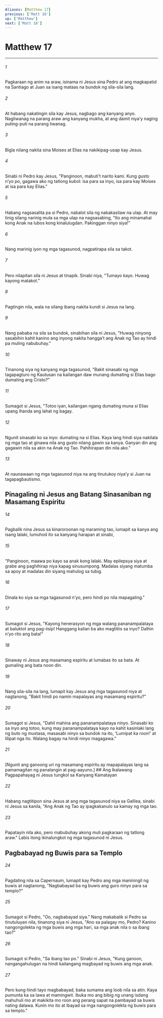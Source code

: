 ```yaml
---
Aliases: [Matthew 17]
previous: ['Matt 16']
up: ['Matthew']
next: ['Matt 18']
---
```

# Matthew 17

***






















###### 1 










Pagkaraan ng anim na araw, isinama ni Jesus sina Pedro at ang magkapatid na Santiago at Juan sa isang mataas na bundok ng sila-sila lang. 





















###### 2 










At habang nakatingin sila kay Jesus, nagbago ang kanyang anyo. Nagliwanag na parang araw ang kanyang mukha, at ang damit niyaʼy naging puting-puti na parang liwanag. 





















###### 3 










Bigla nilang nakita sina Moises at Elias na nakikipag-usap kay Jesus. 





















###### 4 










Sinabi ni Pedro kay Jesus, "Panginoon, mabutiʼt narito kami. Kung gusto nʼyo po, gagawa ako ng tatlong kubol: isa para sa inyo, isa para kay Moises at isa para kay Elias." 





















###### 5 










Habang nagsasalita pa si Pedro, nabalot sila ng nakakasilaw na ulap. At may tinig silang narinig mula sa mga ulap na nagsasabing, "Ito ang minamahal kong Anak na lubos kong kinalulugdan. Pakinggan ninyo siya!" 





















###### 6 










Nang marinig iyon ng mga tagasunod, nagpatirapa sila sa takot. 





















###### 7 










Pero nilapitan sila ni Jesus at tinapik. Sinabi niya, "Tumayo kayo. Huwag kayong matakot." 





















###### 8 










Pagtingin nila, wala na silang ibang nakita kundi si Jesus na lang. 





















###### 9 










Nang pababa na sila sa bundok, sinabihan sila ni Jesus, "Huwag ninyong sasabihin kahit kanino ang inyong nakita hanggaʼt ang Anak ng Tao ay hindi pa muling nabubuhay." 





















###### 10 










Tinanong siya ng kanyang mga tagasunod, "Bakit sinasabi ng mga tagapagturo ng Kautusan na kailangan daw munang dumating si Elias bago dumating ang Cristo?" 





















###### 11 










Sumagot si Jesus, "Totoo iyan, kailangan ngang dumating muna si Elias upang ihanda ang lahat ng bagay. 





















###### 12 










Ngunit sinasabi ko sa inyo: dumating na si Elias. Kaya lang hindi siya nakilala ng mga tao at ginawa nila ang gusto nilang gawin sa kanya. Ganyan din ang gagawin nila sa akin na Anak ng Tao. Pahihirapan din nila ako." 





















###### 13 










At naunawaan ng mga tagasunod niya na ang tinutukoy niyaʼy si Juan na tagapagbautismo.

## Pinagaling ni Jesus ang Batang Sinasaniban ng Masamang Espiritu 





















###### 14 










Pagbalik nina Jesus sa kinaroroonan ng maraming tao, lumapit sa kanya ang isang lalaki, lumuhod ito sa kanyang harapan at sinabi, 





















###### 15 










"Panginoon, maawa po kayo sa anak kong lalaki. May epilepsya siya at grabe ang paghihirap niya kapag sinusumpong. Madalas siyang matumba sa apoy at madalas din siyang mahulog sa tubig. 





















###### 16 










Dinala ko siya sa mga tagasunod nʼyo, pero hindi po nila mapagaling." 





















###### 17 










Sumagot si Jesus, "Kayong henerasyon ng mga walang pananampalataya at baluktot ang pag-iisip! Hanggang kailan ba ako magtitiis sa inyo? Dalhin nʼyo rito ang bata!" 





















###### 18 










Sinaway ni Jesus ang masamang espiritu at lumabas ito sa bata. At gumaling ang bata noon din. 





















###### 19 










Nang sila-sila na lang, lumapit kay Jesus ang mga tagasunod niya at nagtanong, "Bakit hindi po namin mapalayas ang masamang espiritu?" 





















###### 20 










Sumagot si Jesus, "Dahil mahina ang pananampalataya ninyo. Sinasabi ko sa inyo ang totoo, kung may pananampalataya kayo na kahit kasinlaki lang ng buto ng mustasa, masasabi ninyo sa bundok na ito, 'Lumipat ka roon!' at lilipat nga ito. Walang bagay na hindi ninyo magagawa." 





















###### 21 










[Ngunit ang ganoong uri ng masamang espiritu ay mapapalayas lang sa pamamagitan ng panalangin at pag-aayuno.] ## Ang Ikalawang Pagpapahayag ni Jesus tungkol sa Kanyang Kamatayan 





















###### 22 










Habang nagtitipon sina Jesus at ang mga tagasunod niya sa Galilea, sinabi ni Jesus sa kanila, "Ang Anak ng Tao ay ipagkakanulo sa kamay ng mga tao. 





















###### 23 










Papatayin nila ako, pero mabubuhay akong muli pagkaraan ng tatlong araw." Labis itong ikinalungkot ng mga tagasunod ni Jesus.

## Pagbabayad ng Buwis para sa Templo 





















###### 24 










Pagdating nila sa Capernaum, lumapit kay Pedro ang mga maniningil ng buwis at nagtanong, "Nagbabayad ba ng buwis ang guro ninyo para sa templo?" 





















###### 25 










Sumagot si Pedro, "Oo, nagbabayad siya." Nang makabalik si Pedro sa tinutuluyan nila, tinanong siya ni Jesus, "Ano sa palagay mo, Pedro? Kanino nangongolekta ng mga buwis ang mga hari, sa mga anak nila o sa ibang tao?" 





















###### 26 










Sumagot si Pedro, "Sa ibang tao po." Sinabi ni Jesus, "Kung ganoon, nangangahulugan na hindi kailangang magbayad ng buwis ang mga anak. 





















###### 27 










Pero kung hindi tayo magbabayad, baka sumama ang loob nila sa atin. Kaya pumunta ka sa lawa at mamingwit. Ibuka mo ang bibig ng unang isdang mahuhuli mo at makikita mo roon ang perang sapat na pambayad sa buwis nating dalawa. Kunin mo ito at ibayad sa mga nangongolekta ng buwis para sa templo."
